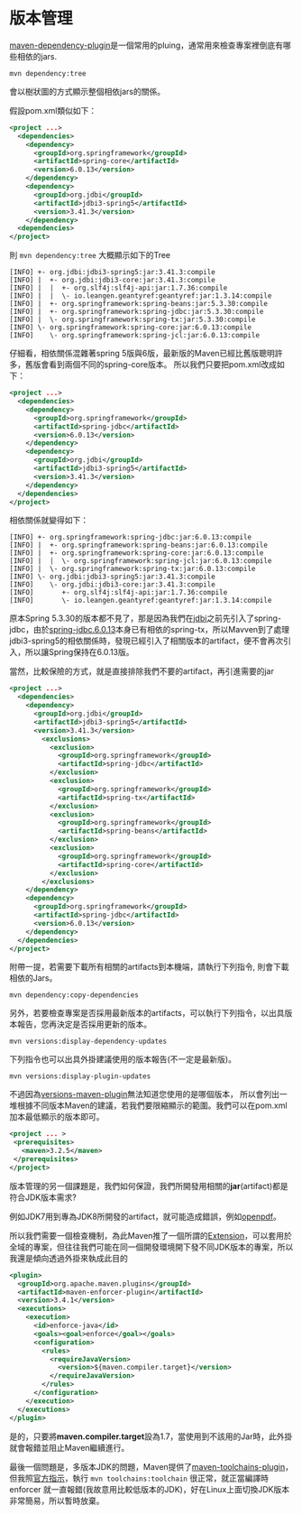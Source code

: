 # 版本管理
[maven-dependency-plugin](https://maven.apache.org/plugins/maven-dependency-plugin/)是一個常用的pluing，通常用來檢查專案裡倒底有哪些相依的jars.

```shell
mvn dependency:tree
```

會以樹狀圖的方式顯示整個相依jars的關係。

假設pom.xml類似如下：

```xml
<project ...>
  <dependencies>
    <dependency>
      <groupId>org.springframework</groupId>
      <artifactId>spring-core</artifactId>
      <version>6.0.13</version>
    </dependency>
    <dependency>
      <groupId>org.jdbi</groupId>
      <artifactId>jdbi3-spring5</artifactId>
      <version>3.41.3</version>
    </dependency>
  <dependencies>
</project>
```
則 `mvn dependency:tree` 大概顯示如下的Tree
```shell
[INFO] +- org.jdbi:jdbi3-spring5:jar:3.41.3:compile
[INFO] |  +- org.jdbi:jdbi3-core:jar:3.41.3:compile
[INFO] |  |  +- org.slf4j:slf4j-api:jar:1.7.36:compile
[INFO] |  |  \- io.leangen.geantyref:geantyref:jar:1.3.14:compile
[INFO] |  +- org.springframework:spring-beans:jar:5.3.30:compile
[INFO] |  +- org.springframework:spring-jdbc:jar:5.3.30:compile
[INFO] |  \- org.springframework:spring-tx:jar:5.3.30:compile
[INFO] \- org.springframework:spring-core:jar:6.0.13:compile
[INFO]    \- org.springframework:spring-jcl:jar:6.0.13:compile
```
仔細看，相依關係混雜著spring 5版與6版，最新版的Maven已經比舊版聰明許多，舊版會看到兩個不同的spring-core版本。
所以我們只要把pom.xml改成如下：
```xml
<project ...>
  <dependencies>
    <dependency>
      <groupId>org.springframework</groupId>
      <artifactId>spring-jdbc</artifactId>
      <version>6.0.13</version>
    </dependency>
    <dependency>
      <groupId>org.jdbi</groupId>
      <artifactId>jdbi3-spring5</artifactId>
      <version>3.41.3</version>
    </dependency>
  </dependencies>
</project>
````
相依關係就變得如下：
```shell
[INFO] +- org.springframework:spring-jdbc:jar:6.0.13:compile
[INFO] |  +- org.springframework:spring-beans:jar:6.0.13:compile
[INFO] |  +- org.springframework:spring-core:jar:6.0.13:compile
[INFO] |  |  \- org.springframework:spring-jcl:jar:6.0.13:compile
[INFO] |  \- org.springframework:spring-tx:jar:6.0.13:compile
[INFO] \- org.jdbi:jdbi3-spring5:jar:3.41.3:compile
[INFO]    \- org.jdbi:jdbi3-core:jar:3.41.3:compile
[INFO]       +- org.slf4j:slf4j-api:jar:1.7.36:compile
[INFO]       \- io.leangen.geantyref:geantyref:jar:1.3.14:compile
```
原本Spring 5.3.30的版本都不見了，那是因為我們在[jdbi](https://jdbi.org/)之前先引入了spring-jdbc，由於[spring-jdbc.6.0.13](https://search.maven.org/artifact/org.springframework/spring-jdbc/6.0.13/jar)本身已有相依的spring-tx，所以Mavven到了處理jdbi3-spring5的相依關係時，發現已經引入了相關版本的artifact，便不會再次引入，所以讓Spring保持在6.0.13版。

當然，比較保險的方式，就是直接排除我們不要的artifact，再引進需要的jar
```xml
<project ...>
  <dependencies>
    <dependency>
      <groupId>org.jdbi</groupId>
      <artifactId>jdbi3-spring5</artifactId>
      <version>3.41.3</version>
        <exclusions>
          <exclusion>
            <groupId>org.springframework</groupId>
            <artifactId>spring-jdbc</artifactId>
          </exclusion>
          <exclusion>
            <groupId>org.springframework</groupId>
            <artifactId>spring-tx</artifactId>
          </exclusion>
          <exclusion>
            <groupId>org.springframework</groupId>
            <artifactId>spring-beans</artifactId>
          </exclusion>
          <exclusion>
            <groupId>org.springframework</groupId>
            <artifactId>spring-core</artifactId>
          </exclusion>
        </exclusions>
    </dependency>
    <dependency>
      <groupId>org.springframework</groupId>
      <artifactId>spring-jdbc</artifactId>
      <version>6.0.13</version>
    </dependency>
  </dependencies>
</project>
```

附帶一提，若需要下載所有相關的artifacts到本機端，請執行下列指令, 則會下載相依的Jars。

```shell
mvn dependency:copy-dependencies
```

另外，若要檢查專案是否採用最新版本的artifacts，可以執行下列指令，以出具版本報告，您再決定是否採用更新的版本。

```shell
mvn versions:display-dependency-updates
```

下列指令也可以出具外掛建議使用的版本報告(不一定是最新版)。
```shell
mvn versions:display-plugin-updates
```

不過因為[versions-maven-plugin](https://www.mojohaus.org/versions/versions-maven-plugin/index.html)無法知道您使用的是哪個版本，
 所以會列出一堆根據不同版本Maven的建議，若我們要限縮顯示的範圍。我們可以在pom.xml加本最低顯示的版本即可。

 ```xml
<project ... >
  <prerequisites>
    <maven>3.2.5</maven>
  </prerequisites>
</project>
 ````

版本管理的另一個課題是，我們如何保證，我們所開發用相關的**jar**(artifact)都是符合JDK版本需求?

例如JDK7用到專為JDK8所開發的artifact，就可能造成錯誤，例如[openpdf](https://search.maven.org/artifact/com.github.librepdf/openpdf)。

所以我們需要一個檢查機制，為此Maven推了一個所謂的[Extension](https://maven.apache.org/guides/mini/guide-using-extensions.html)，可以套用於全域的專案，但往往我們可能在同一個開發環境開下發不同JDK版本的專案，所以我還是傾向透過外掛來執成此目的

```xml
<plugin>
  <groupId>org.apache.maven.plugins</groupId>
  <artifactId>maven-enforcer-plugin</artifactId>
  <version>3.4.1</version>
  <executions>
    <execution>
      <id>enforce-java</id>
      <goals><goal>enforce</goal></goals>
      <configuration>
        <rules>
          <requireJavaVersion>
            <version>${maven.compiler.target}</version>
          </requireJavaVersion>
        </rules>
      </configuration>
    </execution>
  </executions>
</plugin>
```

是的，只要將**maven.compiler.target**設為1.7，當使用到不該用的Jar時，此外掛就會報錯並阻止Maven繼續進行。

最後一個問題是，多版本JDK的問題，Maven提供了[maven-toolchains-plugin](https://maven.apache.org/plugins/maven-toolchains-plugin/usage.html)，但我照[官方指示](https://maven.apache.org/guides/mini/guide-using-toolchains.html)，執行 `mvn toolchains:toolchain` 很正常，就正當編譯時 enforcer 就一直報錯(我故意用比較低版本的JDK)，好在Linux上面切換JDK版本非常簡易，所以暫時放棄。
